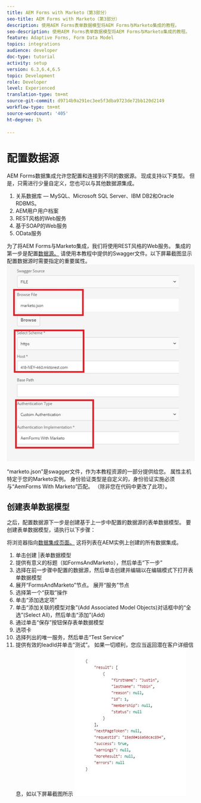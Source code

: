 ```yaml
---
title: AEM Forms with Marketo（第3部分）
seo-title: AEM Forms with Marketo（第3部分）
description: 使用AEM Forms表单数据模型将AEM Forms与Marketo集成的教程。
seo-description: 使用AEM Forms表单数据模型将AEM Forms与Marketo集成的教程。
feature: Adaptive Forms, Form Data Model
topics: integrations
audience: developer
doc-type: tutorial
activity: setup
version: 6.3,6.4,6.5
topic: Development
role: Developer
level: Experienced
translation-type: tm+mt
source-git-commit: d9714b9a291ec3ee5f3dba9723de72bb120d2149
workflow-type: tm+mt
source-wordcount: '405'
ht-degree: 1%

---
```



# 配置数据源

AEM Forms数据集成允许您配置和连接到不同的数据源。 现成支持以下类型。 但是，只需进行少量自定义，您也可以与其他数据源集成。

1. 关系数据库 — MySQL、Microsoft SQL Server、IBM DB2和Oracle RDBMS。
1. AEM用户用户档案
1. REST风格的Web服务
1. 基于SOAP的Web服务
1. OData服务

为了将AEM Forms与Marketo集成，我们将使用REST风格的Web服务。 集成的第一步是配置[数据源。](https://helpx.adobe.com/experience-manager/6-4/forms/using/configure-data-sources.html#ConfigureRESTfulwebservices) 请使用本教程中提供的Swagger文件。以下屏幕截图显示配置数据源时需要指定的重要属性。
![data](assets/datasource.jfif)

“marketo.json”是swagger文件，作为本教程资源的一部分提供给您。
属性主机特定于您的Marketo实例。
身份验证类型是自定义的，身份验证实施必须与“AemForms With Marketo”匹配。 （除非您在代码中更改了此项）。

## 创建表单数据模型

之后，配置数据源下一步是创建基于上一步中配置的数据源的表单数据模型。 要创建表单数据模型，请执行以下步骤：

将浏览器指向[数据集成页面。](http://localhost:4502/aem/forms.html/content/dam/formsanddocuments-fdm) 这将列表在AEM实例上创建的所有数据集成。

1. 单击创建 |表单数据模型
1. 提供有意义的标题（如FormsAndMarketo），然后单击“下一步”
1. 选择在前一步骤中配置的数据源，然后单击创建并编辑以在编辑模式下打开表单数据模型
1. 展开“FormsAndMarketo”节点。 展开“服务”节点
1. 选择第一个“获取”操作
1. 单击“添加选定项”
1. 单击“添加关联的模型对象”(Add Associated Model Objects)对话框中的“全选”(Select All)，然后单击“添加”(Add)
1. 通过单击“保存”按钮保存表单数据模型
1. 选项卡
1. 选择列出的唯一服务，然后单击“Test Service”
1. 提供有效的leadId并单击“测试”。 如果一切顺利，您应当返回潜在客户详细信息，如以下屏幕截图所示
   ![测试结果](assets/testresults.jfif)
